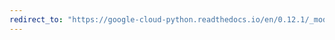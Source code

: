 ```yaml
---
redirect_to: "https://google-cloud-python.readthedocs.io/en/0.12.1/_modules/gcloud/logging/client.html"
---
```

